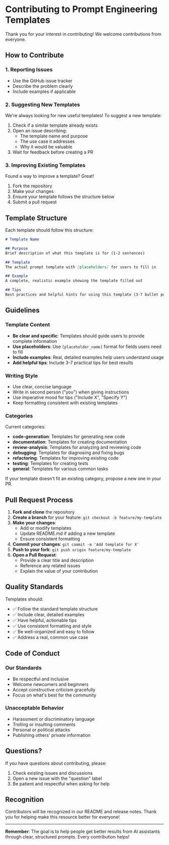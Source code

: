 # Contributing to Prompt Engineering Templates

Thank you for your interest in contributing! We welcome contributions from everyone.

## How to Contribute

### 1. Reporting Issues
- Use the GitHub issue tracker
- Describe the problem clearly
- Include examples if applicable

### 2. Suggesting New Templates
We're always looking for new useful templates! To suggest a new template:

1. Check if a similar template already exists
2. Open an issue describing:
   - The template name and purpose
   - The use case it addresses
   - Why it would be valuable
3. Wait for feedback before creating a PR

### 3. Improving Existing Templates
Found a way to improve a template? Great!

1. Fork the repository
2. Make your changes
3. Ensure your template follows the structure below
4. Submit a pull request

## Template Structure

Each template should follow this structure:

```markdown
# Template Name

## Purpose
Brief description of what this template is for (1-2 sentences)

## Template
The actual prompt template with [placeholders] for users to fill in

## Example
A complete, realistic example showing the template filled out

## Tips
Best practices and helpful hints for using this template (3-7 bullet points)
```

## Guidelines

### Template Content
- **Be clear and specific**: Templates should guide users to provide complete information
- **Use placeholders**: Use `[placeholder_name]` format for fields users need to fill
- **Include examples**: Real, detailed examples help users understand usage
- **Add helpful tips**: Include 3-7 practical tips for best results

### Writing Style
- Use clear, concise language
- Write in second person ("you") when giving instructions
- Use imperative mood for tips ("Include X", "Specify Y")
- Keep formatting consistent with existing templates

### Categories
Current categories:
- **code-generation**: Templates for generating new code
- **documentation**: Templates for creating documentation
- **review-analysis**: Templates for analyzing and reviewing code
- **debugging**: Templates for diagnosing and fixing bugs
- **refactoring**: Templates for improving existing code
- **testing**: Templates for creating tests
- **general**: Templates for various common tasks

If your template doesn't fit an existing category, propose a new one in your PR.

## Pull Request Process

1. **Fork and clone** the repository
2. **Create a branch** for your feature: `git checkout -b feature/my-template`
3. **Make your changes**:
   - Add or modify templates
   - Update README.md if adding a new template
   - Ensure consistent formatting
4. **Commit your changes**: `git commit -m 'Add template for X'`
5. **Push to your fork**: `git push origin feature/my-template`
6. **Open a Pull Request**:
   - Provide a clear title and description
   - Reference any related issues
   - Explain the value of your contribution

## Quality Standards

Templates should:
- ✅ Follow the standard template structure
- ✅ Include clear, detailed examples
- ✅ Have helpful, actionable tips
- ✅ Use consistent formatting and style
- ✅ Be well-organized and easy to follow
- ✅ Address a real, common use case

## Code of Conduct

### Our Standards
- Be respectful and inclusive
- Welcome newcomers and beginners
- Accept constructive criticism gracefully
- Focus on what's best for the community

### Unacceptable Behavior
- Harassment or discriminatory language
- Trolling or insulting comments
- Personal or political attacks
- Publishing others' private information

## Questions?

If you have questions about contributing, please:
1. Check existing issues and discussions
2. Open a new issue with the "question" label
3. Be patient and respectful when asking for help

## Recognition

Contributors will be recognized in our README and release notes. Thank you for helping make this resource better for everyone!

---

**Remember**: The goal is to help people get better results from AI assistants through clear, structured prompts. Every contribution helps!
